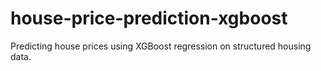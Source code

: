 # house-price-prediction-xgboost
Predicting house prices using XGBoost regression on structured housing data.
